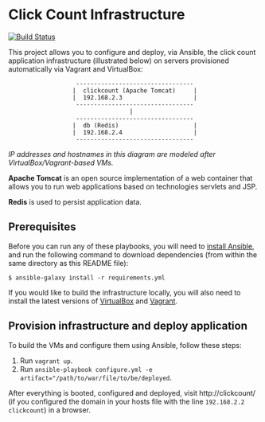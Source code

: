 # Click Count Infrastructure

[![Build Status](https://travis-ci.org/bbenabbes/click-count-infrastructure.svg?branch=master)](https://travis-ci.org/bbenabbes/click-count-infrastructure)

This project allows you to configure and deploy, via Ansible, the click count application 
infrastructure (illustrated below) on servers provisioned automatically via Vagrant and VirtualBox:

                       ---------------------------------
                      |  clickcount (Apache Tomcat)     |
                      |  192.168.2.3                    |
                       ---------------------------------
                                      |
                       ---------------------------------
                      |  db (Redis)                     |
                      |  192.168.2.4                    |
                       ---------------------------------

*IP addresses and hostnames in this diagram are modeled after VirtualBox/Vagrant-based VMs.* 

**Apache Tomcat** is an open source implementation of a web container that allows you to run 
web applications based on technologies servlets and JSP.

**Redis** is used to persist application data.

## Prerequisites

Before you can run any of these playbooks, you will need to 
[install Ansible](http://docs.ansible.com/intro_installation.html), and run the following 
command to download dependencies (from within the same directory as this README file):

    $ ansible-galaxy install -r requirements.yml

If you would like to build the infrastructure locally, you will also need to install 
the latest versions of [VirtualBox](https://www.virtualbox.org/wiki/Downloads) and 
[Vagrant](https://www.vagrantup.com/downloads.html).

## Provision infrastructure and deploy application

To build the VMs and configure them using Ansible, follow these steps:

  1. Run `vagrant up`.
  2. Run `ansible-playbook configure.yml -e artifact="/path/to/war/file/to/be/deployed`.

After everything is booted, configured and deployed, visit http://clickcount/ (if you 
configured the domain in your hosts file with the line `192.168.2.2  clickcount`) 
in a browser.
